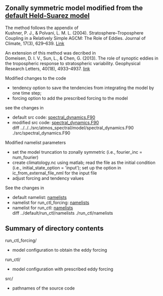 ## Zonally symmetric model modified from the [default Held-Suarez model](../default)  
The method follows the appendix of  
Kushner, P. J., & Polvani, L. M. L. (2004). Stratosphere–Troposphere Coupling in a Relatively Simple AGCM: The Role of Eddies. Journal of Climate, 17(3), 629–639. [Link](https://doi.org/10.1175/1520-0442(2004)017<0629:SCIARS>2.0.CO;2)  

An extension of this method was decribed in  
Domeisen, D. I. V., Sun, L., & Chen, G. (2013). The role of synoptic eddies in the tropospheric response to stratospheric variability. Geophysical Research Letters, 40(18), 4933–4937. [link](https://doi.org/10.1002/grl.50943)

Modified changes to the code
- tendency option to save the tendencies from integrating the model by one time step; 
- forcing option to add the prescribed forcing to the model  

see the changes in
- default src code: [spectral_dynamics.F90](../../../src/atmos_spectral/model/spectral_dynamics.F90)
- modified src code: [spectral_dynamics.F90](./src/spectral_dynamics.F90)  
diff ../../../src/atmos_spectral/model/spectral_dynamics.F90 ./src/spectral_dynamics.F90

Modified namelist parameters
- set the model truncation to zonally symmetric (i.e., fourier_inc = num_fourier)
- create climatology.nc using matlab; read the file as the initial condition (i.e., initial_state_option    = 'input'); set up the option in ic_from_external_file_nml for the input file
- adjust forcing and tendency values

See the changes in
- default namelist: [namelists](../default/run_ctl/namelists)
- namelist for run_ctl_forcing: [namelists](./run_ctl_forcing/namelists)
- namelist for run_ctl: [namelists](./run_ctl/namelists)  
diff ../default/run_ctl/namelists ./run_ctl/namelists

## Summary of directory contents
run_ctl_forcing/  
- model configuration to obtain the eddy forcing

run_ctl/  
- model configuration with prescribed eddy forcing

src/  
- pathnames of the source code 
